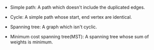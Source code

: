 - Simple path: A path which doesn't include the duplicated edges.

- Cycle: A simple path whose start, end vertex are identical.

- Spanning tree: A graph which isn't cyclic.

- Minimum cost spanning tree(MST): A spanning tree whose sum of weights is minimum.
